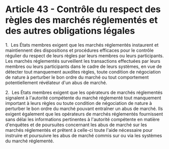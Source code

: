 # Article 43 - Contrôle du respect des règles des marchés réglementés et des autres obligations légales


1.  Les États membres exigent que les marchés réglementés instaurent et maintiennent des dispositions et procédures efficaces pour le contrôle régulier du respect de leurs règles par leurs membres ou leurs participants. Les marchés réglementés surveillent les transactions effectuées par leurs membres ou leurs participants dans le cadre de leurs systèmes, en vue de détecter tout manquement auxdites règles, toute condition de négociation de nature à perturber le bon ordre du marché ou tout comportement potentiellement révélateur d'un abus de marché.

2.  Les États membres exigent que les opérateurs de marchés réglementés signalent à l'autorité compétente du marché réglementé tout manquement important à leurs règles ou toute condition de négociation de nature à perturber le bon ordre du marché pouvant entraîner un abus de marché. Ils exigent également que les opérateurs de marchés réglementés fournissent sans délai les informations pertinentes à l'autorité compétente en matière d'enquêtes et de poursuites concernant les abus de marché sur les marchés réglementés et prêtent à celle-ci toute l'aide nécessaire pour instruire et poursuivre les abus de marché commis sur ou via les systèmes du marché réglementé.
